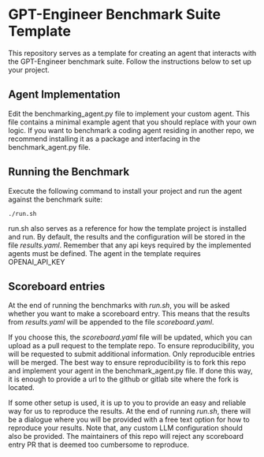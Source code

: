 # GPT-Engineer Benchmark Suite Template

This repository serves as a template for creating an agent that interacts with the GPT-Engineer benchmark suite. Follow the instructions below to set up your project.

## Agent Implementation

Edit the benchmarking_agent.py file to implement your custom agent. This file contains a minimal example agent that you should replace with your own logic. If you want to benchmark a coding agent residing in another repo, we recommend installing it as a package and interfacing in the benchmark_agent.py file.

## Running the Benchmark

Execute the following command to install your project and run the agent against the benchmark suite:
```
./run.sh
```
run.sh also serves as a reference for how the template project is installed and run.
By default, the results and the configuration will be stored in the file _results.yaml_.
Remember that any api keys required by the implemented agents must be defined. The agent in the template requires OPENAI_API_KEY

## Scoreboard entries

At the end of running the benchmarks with _run.sh_, you will be asked whether you want to make a scoreboard entry. This means that the results from _results.yaml_ will be appended to the file _scoreboard.yaml_. 

If you choose this, the _scoreboard.yaml_ file will be updated, which you can upload as a pull request to the template repo. 
To ensure reproducibility, you will be requested to submit additional information. Only reproducible entries will be merged. The best way to ensure reproducibility is to fork this repo and implement your agent in the benchmark_agent.py file. If done this way, it is enough to provide a url to the github or gitlab site where the fork is located. 

If some other setup is used, it is up to you to provide an easy and reliable way for us to reproduce the results. At the end of running _run.sh_, there will be a dialogue where you will be provided with a free text option for how to reproduce your results. Note that, any custom LLM configuration should also be provided. The maintainers of this repo will reject any scoreboard entry PR that is deemed too cumbersome to reproduce.


